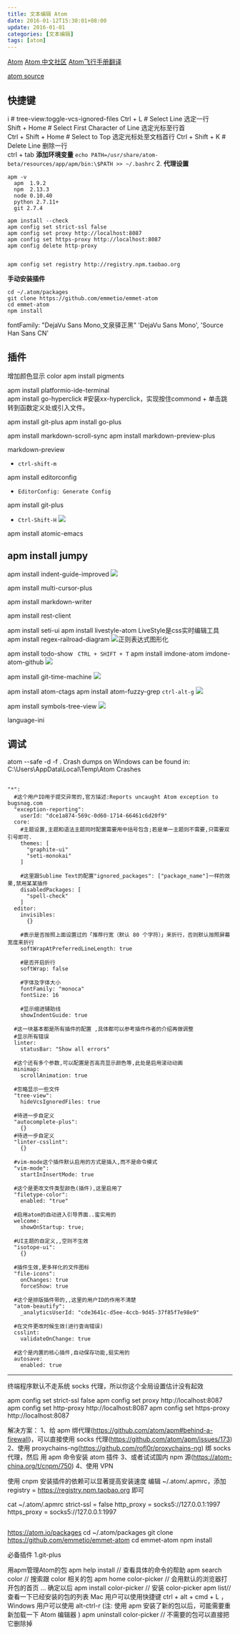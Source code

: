 ```yaml
---
title: 文本编辑 Atom
date: 2016-01-12T15:30:01+08:00
update: 2016-01-01
categories: [文本编辑]
tags: [atom]
---
```


[Atom](http://www.jianshu.com/p/a8cd0fdb931a)
[Atom 中文社区](https://atom-china.org/)
[Atom飞行手册翻译](https://wizardforcel.gitbooks.io/atom-flight-manual-zh-cn/content/index.html)

[atom source](https://github.com/atom/atom)


## 快捷键
i	                    # tree-view:toggle-vcs-ignored-files
Ctrl + L              # Select Line 	选定一行 	
Shift + Home          # Select First Character of Line 	选定光标至行首 	
Ctrl + Shift + Home   # Select to Top 	选定光标处至文档首行
Ctrl + Shift + K      # Delete Line 	删除一行 	
ctrl + tab
**添加环境变量**
`echo PATH=/usr/share/atom-beta/resources/app/apm/bin:\$PATH >> ~/.bashrc`
2. **代理设置**
```
apm -v
  apm  1.9.2
  npm  2.13.3
  node 0.10.40
  python 2.7.11+
  git 2.7.4

apm install --check
apm config set strict-ssl false
apm config set proxy http://localhost:8087
apm config set https-proxy http://localhost:8087
apm config delete http-proxy


apm config set registry http://registry.npm.taobao.org

```
**手动安装插件**
```
cd ~/.atom/packages
git clone https://github.com/emmetio/emmet-atom
cd emmet-atom
npm install
```
fontFamily: "DejaVu Sans Mono,文泉驿正黑"
'DejaVu Sans Mono', 'Source Han Sans CN'
## 插件
增加颜色显示 color
apm install pigments

<!-- terminal
apm install term3
open-terminal-here
apm install atom-terminal-panel
apm install terminal-plus
-->
apm install platformio-ide-terminal  
apm install go-hyperclick #安装xx-hyperclick，实现按住commond + 单击跳转到函数定义处或引入文件。


apm install git-plus
apm install go-plus

apm install markdown-scroll-sync
apm install markdown-preview-plus

markdown-preview
-  `ctrl-shift-m`

apm install editorconfig
- `EditorConfig: Generate Config`

apm install git-plus
- `Ctrl-Shift-H`
![](https://i.github-camo.com/78e2bafa5f9b3afdf47d7e02e3f949fea4801fc0/68747470733a2f2f7261772e67697468756275736572636f6e74656e742e636f6d2f616b6f6e77692f6769742d706c75732f6d61737465722f636f6d6d69742e676966)

apm install atomic-emacs
[](https://atom.io/packages/atomic-emacs)

apm install jumpy
---
apm install indent-guide-improved
![](https://i.github-camo.com/83f38ef15d0f90120fec4fc21fab18fc3ac0effc/68747470733a2f2f7261772e67697468756275736572636f6e74656e742e636f6d2f68617261692f696e64656e742d67756964652d696d70726f7665642f6d61737465722f646f632f64656d6f2e676966)


apm install multi-cursor-plus

apm install markdown-writer
<!-- apm install synced-sidebar -->
apm install rest-client
<!-- 为文件设置图标 -->
apm install seti-ui
apm install livestyle-atom
LiveStyle是css实时编辑工具
apm install regex-railroad-diagram
![正则表达式图形化](https://pic3.zhimg.com/ac5335553d8cb1cebc5132921678fdb6_b.jpg)

apm install todo-show
` CTRL + SHIFT + T`
apm install imdone-atom imdone-atom-github
![](https://i.github-camo.com/6a64a215c395ff2aba140cc1c978b847510fc014/68747470733a2f2f636c6f75642e67697468756275736572636f6e74656e742e636f6d2f6173736574732f3233333530352f31313133333631332f35663931646630382d383935632d313165352d396361612d6361613662646539333330302e676966)

apm install git-time-machine
![](https://i.github-camo.com/62085307dccead1c2f5efdf4d7a40f9cdb777b93/68747470733a2f2f7261772e67697468756275736572636f6e74656e742e636f6d2f6c6974746c656265652f6769742d74696d652d6d616368696e652f6d61737465722f7265736f75726365732f74696d656d616368696e652e676966)

apm install atom-ctags
apm install atom-fuzzy-grep
`ctrl-alt-g`
![](https://i.github-camo.com/7819d532ad92f98c1391e464c70d0248f7111b5b/68747470733a2f2f7261772e67697468756275736572636f6e74656e742e636f6d2f67656b73696c6c612f61746f6d2d66757a7a792d677265702f6d61737465722f64656d6f2e676966)

apm install symbols-tree-view
![](https://i.github-camo.com/625e6d10dbc90e14696852bf0d4db63b4e1810b2/68747470733a2f2f7261772e67697468756275736572636f6e74656e742e636f6d2f786e64636e2f73796d626f6c732d747265652d766965772f6d61737465722f73637265656e636173742e6769663f7261773d74727565)

language-ini

## 调试
atom --safe -d -f .
Crash dumps on Windows can be found in:
C:\Users<Username>\AppData\Local\Temp\Atom Crashes
##
```
"*":
  #这个用户ID用于提交异常的,官方描述:Reports uncaught Atom exception to bugsnag.com
  "exception-reporting":
    userId: "dce1a874-569c-0d60-1714-66461c6d20f9"
  core:
    #主题设置,主题和语法主题同时配置需要用中括号包含;若是单一主题则不需要,只需要双引号即可.
    themes: [
      "graphite-ui"
      "seti-monokai"
    ]

    #这里跟Sublime Text的配置"ignored_packages": ["package_name"]一样的效果,禁用某某插件
    disabledPackages: [
      "spell-check"
    ]
  editor:
    invisibles:
      {}

    #表示是否按照上面设置过的「推荐行宽（默认 80 个字符）」来折行，否则默认按照屏幕宽度来折行
    softWrapAtPreferredLineLength: true

    #是否开启折行
    softWrap: false

    #字体及字体大小
    fontFamily: "monoca"
    fontSize: 16

    #显示缩进辅助线
    showIndentGuide: true

  #这一块基本都是所有插件的配置 ,具体都可以参考插件作者的介绍再做调整
  #显示所有错误
  linter:
    statusBar: "Show all errors"

  #这个还有多个参数,可以配置是否高亮显示颜色等,此处是启用滚动动画
  minimap:
    scrollAnimation: true

  #忽略显示一些文件
  "tree-view":
    hideVcsIgnoredFiles: true

  #待进一步自定义
  "autocomplete-plus":
    {}
  #待进一步自定义
  "linter-csslint":
    {}

  #vim-mode这个插件默认启用的方式是插入,而不是命令模式
  "vim-mode":
    startInInsertMode: true

  #这个是更改文件类型颜色(插件),这里启用了
  "filetype-color":
    enabled: "true"

  #启用atom的自动进入引导界面..蛮实用的
  welcome:
    showOnStartup: true;

  #UI主题的自定义,,空则不生效
  "isotope-ui":
    {}

  #插件生效,更多样化的文件图标
  "file-icons":
    onChanges: true
    forceShow: true

  #这个是排版插件带的,,这里的用户ID的作用不清楚
  "atom-beautify":
    _analyticsUserId: "cde3641c-d5ee-4ccb-9d45-37f85f7e98e9"

  #在文件更改时候生效(进行查询错误)
  csslint:
    validateOnChange: true

  #这个是内置的核心插件,自动保存功能,挺实用的
  autosave:
    enabled: true
```
--------------------------------------------------------------------------------
终端程序默认不走系统 socks 代理，所以你这个全局设置估计没有起效

apm config set strict-ssl false
apm config set proxy http://localhost:8087
apm config set http-proxy http://localhost:8087
apm config set https-proxy http://localhost:8087

解决方案：
1、给 apm 绑代理(https://github.com/atom/apm#behind-a-firewall)，可以直接使用 socks 代理(https://github.com/atom/apm/issues/173)
2、使用 proxychains-ng(https://github.com/rofl0r/proxychains-ng) 绑 socks 代理，然后 用 apm 命令安装 atom 插件
3、或者试试国内 npm 源(https://atom-china.org/t/cnpm/750)
4、使用 VPN

使用 cnpm 安装插件的依赖可以显著提高安装速度
编辑 ~/.atom/.apmrc，添加 registry = https://registry.npm.taobao.org 即可

cat ~/.atom/.apmrc
strict-ssl = false
http_proxy = socks5://127.0.0.1:1997
https_proxy = socks5://127.0.0.1:1997


##
https://atom.io/packages
cd ~/.atom/packages
git clone https://github.com/emmetio/emmet-atom
cd emmet-atom
npm install



必备插件
1.git-plus

用apm管理Atom的包
apm help install // 查看具体的命令的帮助
apm search color // 搜索跟 color 相关的包
apm home color-picker // 会用默认的浏览器打开包的首页 ... 确定以后
apm install color-picker // 安装 color-picker
apm list// 查看一下已经安装的包的列表
 Mac 用户可以使用快捷键 ctrl + alt + cmd + L ， Windows 用户可以使用 alt-ctrl-r (注: 使用 apm 安装了新的包以后，可能需要重新加载一下 Atom 编辑器 )
apm uninstall color-picker // 不需要的包可以直接把它删除掉
